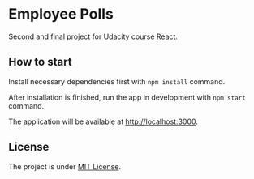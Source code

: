 # Employee Polls

Second and final project for Udacity course [React](https://www.udacity.com/course/react-nanodegree--nd019).

## How to start

Install necessary dependencies first with `npm install` command.

After installation is finished, run the app in development with `npm start` command.

The application will be available at [http://localhost:3000](http://localhost:3000).

## License

The project is under [MIT License](https://choosealicense.com/licenses/mit/).
